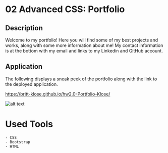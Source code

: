 # 02 Advanced CSS: Portfolio

## Description
Welcome to my portfolio! Here you will find some of my best projects and works, along with some more information about me! My contact information is at the bottom with my email and links to my Linkedin and GitHub account. 

## Application
The following displays a sneak peek of the portfolio along with the link to the deployed application.

https://britt-klose.github.io/hw2.0-Portfolio-Klose/

![alt text](images/linkedinpic.png)

# Used Tools
    - CSS
    - Bootstrap
    - HTML









